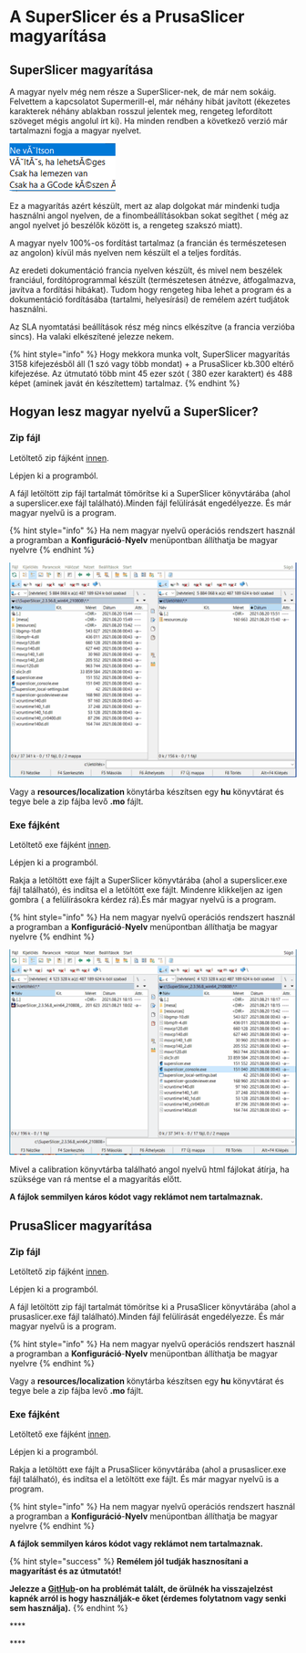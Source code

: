 # A SuperSlicer és a PrusaSlicer magyarítása

## SuperSlicer magyarítása

A magyar nyelv még nem része a SuperSlicer-nek, de már nem sokáig. Felvettem a kapcsolatot  Supermerill-el, már néhány hibát javított \(ékezetes karakterek néhány ablakban rosszul jelentek meg, rengeteg lefordított szöveget mégis angolul írt ki\). Ha minden rendben a következő verzió már tartalmazni fogja a magyar nyelvet.

![Ez a hiba m&#xE9;g nem ker&#xFC;lt jav&#xED;t&#xE1;sra.](../.gitbook/assets/hiba.png)

Ez a magyarítás azért készült, mert az alap dolgokat már mindenki tudja használni angol nyelven, de a finombeállításokban sokat segíthet \( még az angol nyelvet jó beszélők között is, a rengeteg szakszó miatt\).

A magyar nyelv 100%-os fordítást tartalmaz \(a francián és természetesen az angolon\) kívül más nyelven nem készült el a teljes fordítás.

Az eredeti dokumentáció francia nyelven készült, és mivel nem beszélek franciául, fordítóprogrammal készült \(természetesen átnézve, átfogalmazva, javítva a fordítási hibákat\). Tudom hogy rengeteg hiba lehet a program és a dokumentáció fordításába \(tartalmi, helyesírási\) de remélem azért tudjátok használni.

Az SLA nyomtatási beállítások rész még nincs elkészítve \(a francia verzióba sincs\). Ha valaki elkészítené jelezze nekem.

{% hint style="info" %}
Hogy mekkora munka volt, SuperSlicer magyarítás 3158 kifejezésből áll \(1 szó vagy több mondat\) + a PrusaSlicer kb.300 eltérő kifejezése. Az útmutató több mint 45 ezer szót \( 380 ezer karaktert\) és 488 képet \(aminek javát én készítettem\) tartalmaz.
{% endhint %}

## Hogyan lesz magyar nyelvű a SuperSlicer?

### Zip fájl

Letöltető zip fájként [innen](https://github.com/sziga/SuperSlicerHu/raw/master/fajlok/SuperSlicer/SuperSlicer_2.3.56.8_win64_210808_hu.zip).

Lépjen ki a programból.

A fájl letöltött zip fájl tartalmát tömörítse ki a SuperSlicer könyvtárába \(ahol a superslicer.exe fájl található\).Minden fájl felülírását engedélyezze. És már magyar nyelvű is a program.

{% hint style="info" %}
Ha nem magyar nyelvű operációs rendszert használ a programban a **Konfiguráció**-**Nyelv** menüpontban állíthatja be magyar nyelvre
{% endhint %}

![Zip f&#xE1;jl haszn&#xE1;lata \(gif\)](../.gitbook/assets/zip.gif)

Vagy a **resources/localization** könytárba készítsen egy **hu** könyvtárat és tegye bele a zip fájba levő **.mo** fájlt.

### Exe fájként

Letöltető exe fájként [innen](https://github.com/sziga/SuperSlicerHu/raw/master/fajlok/SuperSlicer/SuperSlicer_2.3.56.8_win64_210808_hu.exe).

Lépjen ki a programból.

Rakja a letöltött exe fájlt a SuperSlicer könyvtárába \(ahol a superslicer.exe fájl található\), és indítsa el a letöltött exe fájlt. Mindenre klikkeljen az igen gombra \( a felülírásokra kérdez rá\).És már magyar nyelvű is a program.

{% hint style="info" %}
Ha nem magyar nyelvű operációs rendszert használ a programban a **Konfiguráció**-**Nyelv** menüpontban állíthatja be magyar nyelvre
{% endhint %}

![Exe f&#xE1;jl haszn&#xE1;lata \(gif\)](../.gitbook/assets/exe.gif)

Mivel a calibration könyvtárba található angol nyelvű html fájlokat átírja, ha szüksége van rá mentse el a magyarítás előtt.

**A fájlok semmilyen káros kódot vagy reklámot nem tartalmaznak.**

## PrusaSlicer magyarítása

### Zip fájl

Letöltető zip fájként [innen](https://github.com/sziga/SuperSlicerHu/raw/master/fajlok/PrusaSlicer/PrusaSlicer-2.3.3%2Bwin64-202107161027_hu.zip).

Lépjen ki a programból.

A fájl letöltött zip fájl tartalmát tömörítse ki a PrusaSlicer könyvtárába \(ahol a prusaslicer.exe fájl található\).Minden fájl felülírását engedélyezze. És már magyar nyelvű is a program.

{% hint style="info" %}
Ha nem magyar nyelvű operációs rendszert használ a programban a **Konfiguráció**-**Nyelv** menüpontban állíthatja be magyar nyelvre
{% endhint %}

Vagy a **resources/localization** könytárba készítsen egy **hu** könyvtárat és tegye bele a zip fájba levő **.mo** fájlt.  


### Exe fájként

Letöltető exe fájként [innen](https://github.com/sziga/SuperSlicerHu/raw/master/fajlok/PrusaSlicer/PrusaSlicer-2.3.3%2Bwin64-202107161027_hu.exe).‌

Lépjen ki a programból.

Rakja a letöltött exe fájlt a PrusaSlicer könyvtárába \(ahol a prusaslicer.exe fájl található\), és indítsa el a letöltött exe fájlt. És már magyar nyelvű is a program.

{% hint style="info" %}
Ha nem magyar nyelvű operációs rendszert használ a programban a **Konfiguráció**-**Nyelv** menüpontban állíthatja be magyar nyelvre
{% endhint %}

**A fájlok semmilyen káros kódot vagy reklámot nem tartalmaznak.**

{% hint style="success" %}
**Remélem jól tudják hasznosítani a magyarítást és az útmutatót!**

**Jelezze a** [**GitHub**](https://github.com/sziga/SuperSlicerHu/issues)**-on ha problémát talált, de örülnék ha visszajelzést kapnék arról is hogy használják-e őket \(érdemes folytatnom vagy senki sem használja\).** 
{% endhint %}





\*\*\*\*

\*\*\*\*



